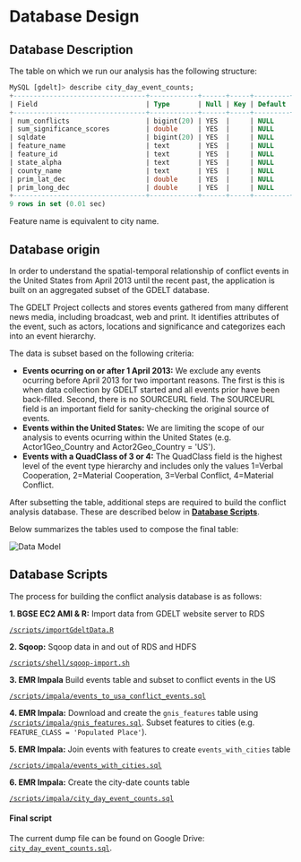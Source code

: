 # Database Design

## Database Description

The table on which we run our analysis has the following structure:

```sql
MySQL [gdelt]> describe city_day_event_counts;
+---------------------------------+------------+------+-----+---------+-------+
| Field                           | Type       | Null | Key | Default | Extra |
+---------------------------------+------------+------+-----+---------+-------+
| num_conflicts                   | bigint(20) | YES  |     | NULL    |       |
| sum_significance_scores         | double     | YES  |     | NULL    |       |
| sqldate                         | bigint(20) | YES  |     | NULL    |       |
| feature_name                    | text       | YES  |     | NULL    |       |
| feature_id                      | text       | YES  |     | NULL    |       |
| state_alpha                     | text       | YES  |     | NULL    |       |
| county_name                     | text       | YES  |     | NULL    |       |
| prim_lat_dec                    | double     | YES  |     | NULL    |       |
| prim_long_dec                   | double     | YES  |     | NULL    |       |
+---------------------------------+------------+------+-----+---------+-------+
9 rows in set (0.01 sec)
```

Feature name is equivalent to city name.

## Database origin

In order to understand the spatial-temporal relationship of conflict events in the United States from April 2013 until the recent past, the application is built on an aggregated subset of the GDELT database.

The GDELT Project collects and stores events gathered from many different news media, including broadcast, web and print. It identifies attributes of the event, such as actors, locations and significance and categorizes each into an event hierarchy.

The data is subset based on the following criteria:

* **Events ocurring on or after 1 April 2013:** We exclude any events ocurring before April 2013 for two important reasons. The first is this is when data collection by GDELT started and all events prior have been back-filled. Second, there is no SOURCEURL field. The SOURCEURL field is an important field for sanity-checking the original source of events.
* **Events within the United States:** We are limiting the scope of our analysis to events ocurring within the United States (e.g. Actor1Geo_Country and Actor2Geo_Country = 'US').
* **Events with a QuadClass of 3 or 4:** The QuadClass field is the highest level of the event type hierarchy and includes only the values 1=Verbal Cooperation, 2=Material Cooperation, 3=Verbal Conflict, 4=Material Conflict.

After subsetting the table, additional steps are required to build the conflict analysis database. These are described below in **[Database Scripts](#database-scripts)**.

Below summarizes the tables used to compose the final table:

![Data Model](https://www.lucidchart.com/publicSegments/view/f1312882-b8a5-4132-915a-277929077c91/image.png)

## Database Scripts

The process for building the conflict analysis database is as follows:

**1. BGSE EC2 AMI & R:** Import data from GDELT website server to RDS

[`/scripts/importGdeltData.R`](/scripts/importGdeltData.R)

**2. Sqoop:** Sqoop data in and out of RDS and HDFS

[`/scripts/shell/sqoop-import.sh`](/scripts/shell/sqoop-import.sh)

**3. EMR Impala** Build events table and subset to conflict events in the US

[`/scripts/impala/events_to_usa_conflict_events.sql`](/scripts/impala/events_to_usa_conflict_events.sql)

**4. EMR Impala:** Download and create the `gnis_features` table using [`/scripts/impala/gnis_features.sql`](/scripts/sql/gnis_features.sql). Subset features to cities (e.g. `FEATURE_CLASS = 'Populated Place'`).

**5. EMR Impala:** Join events with features to create `events_with_cities` table

[`/scripts/impala/events_with_cities.sql`](/scripts/impala/events_with_cities.sql)

**6. EMR Impala:** Create the city-date counts table

[`/scripts/impala/city_day_event_counts.sql`](/scripts/sql/impala/city_day_event_counts.sql)



#### Final script

The current dump file can be found on Google Drive: [`city_day_event_counts.sql`](https://drive.google.com/open?id=0B39HWOgUiKJrMV9EOWtkVE13ams).
